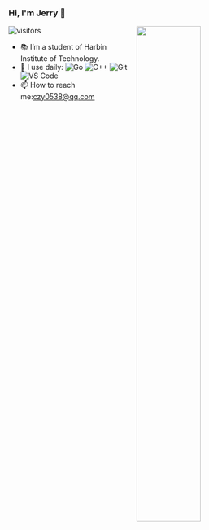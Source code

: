 ### Hi, I'm Jerry 👋 
![visitors](https://visitor-badge.glitch.me/badge?page_id=czy0538.czy0538.README)
<img align="right" width="50%" src="https://github-readme-stats.vercel.app/api?username=czy0538&count_private=true&show_icons=true">

- 📚 I’m a student of Harbin Institute of Technology.
- 🚀 I use daily:
![Go](https://img.shields.io/badge/Golang-8fcfd1?style=plastic&logo=Golang)
![C++](https://img.shields.io/badge/-C%2B%2B-orange)
![Git](https://img.shields.io/badge/-Git-black?style=plastic&logo=git)
![VS Code](https://img.shields.io/badge/-VS%20Code-007ACC?style=plastic&logo=visual-studio-code)
- 📫 How to reach me:czy0538@qq.com
